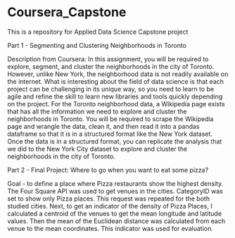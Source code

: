# Coursera_Capstone
This is a repository for Applied Data Science Capstone project

Part 1 - Segmenting and Clustering Neighborhoods in Toronto

Description from Coursera: 
In this assignment, you will be required to explore, segment, and cluster the neighborhoods in the city of Toronto. However, unlike New York, the neighborhood data is not readily available on the internet. What is interesting about the field of data science is that each project can be challenging in its unique way, so you need to learn to be agile and refine the skill to learn new libraries and tools quickly depending on the project.
For the Toronto neighborhood data, a Wikipedia page exists that has all the information we need to explore and cluster the neighborhoods in Toronto. You will be required to scrape the Wikipedia page and wrangle the data, clean it, and then read it into a pandas dataframe so that it is in a structured format like the New York dataset.
Once the data is in a structured format, you can replicate the analysis that we did to the New York City dataset to explore and cluster the neighborhoods in the city of Toronto.

Part 2 - Final Project: Where to go when you want to eat some pizza?

Goal - to define a place where Pizza restaurants show the highest density.
The Four Square API was used to get venues in the cities. 
CategoryID was set to show only Pizza places. This request was repeated for the both studied cities. 
Next, to get an indicator of the density of Pizza Places, I calculated a centroid of the venues to get the mean longitude and latitude values. Then the mean of the Euclidean distance was calculated from each venue to the mean coordinates. This indicator was used for evaluation.
